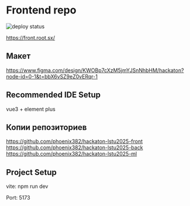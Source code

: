 # Frontend repo

![deploy status](https://projects.root.sx/hackaton/front/actions/workflows/deploy.yml/badge.svg)

https://front.root.sx/

## Макет

https://www.figma.com/design/KWOBp7cXzM5jmYJSnNhbHM/hackaton?node-id=0-1&t=bbX6vSZ9eZ0vERqr-1

## Recommended IDE Setup

vue3 + element plus

## Копии репозиториев
https://github.com/phoenix382/hackaton-lstu2025-front \
https://github.com/phoenix382/hackaton-lstu2025-back \
https://github.com/phoenix382/hackaton-lstu2025-ml

## Project Setup

vite:
npm run dev

Port: 5173